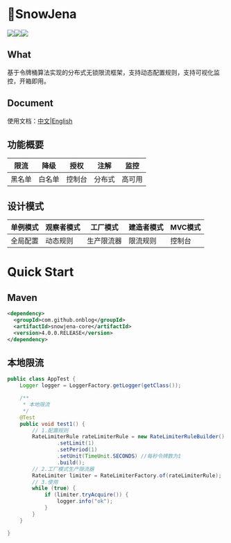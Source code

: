 # :gift_heart:SnowJena

<img src="https://img.shields.io/badge/Language-Java8-green.svg" referrerPolicy="no-referrer"/><img src="https://img.shields.io/badge/Maven-3-green.svg" referrerPolicy="no-referrer"/><img src="https://img.shields.io/badge/License-Apache2.0-green.svg" referrerPolicy="no-referrer"/>

## What

基于令牌桶算法实现的分布式无锁限流框架，支持动态配置规则，支持可视化监控，开箱即用。

## Document

使用文档：[中文](./CN_README.md)|[English](./EN_README.md)

## 功能概要

| 限流   | 降级   | 授权   | 注解   |  监控  |
| ------ | ------ | ------ | ------ | ------ |
| 黑名单 | 白名单 | 控制台 | 分布式 | 高可用 |

## 设计模式

| 单例模式 | 观察者模式 | 工厂模式   | 建造者模式 | MVC模式 |
| -------- | ---------- | ---------- | ---------- | ------- |
| 全局配置 | 动态规则   | 生产限流器 | 限流规则   | 控制台  |


# Quick Start

## Maven

```xml
<dependency>
  <groupId>com.github.onblog</groupId>
  <artifactId>snowjena-core</artifactId>
  <version>4.0.0.RELEASE</version>
</dependency>
```

## 本地限流

```java
public class AppTest {
    Logger logger = LoggerFactory.getLogger(getClass());

    /**
     * 本地限流
     */
    @Test
    public void test1() {
        // 1.配置规则
        RateLimiterRule rateLimiterRule = new RateLimiterRuleBuilder()
                .setLimit(1)
                .setPeriod(1)
                .setUnit(TimeUnit.SECONDS) //每秒令牌数为1
                .build();
        // 2.工厂模式生产限流器
        RateLimiter limiter = RateLimiterFactory.of(rateLimiterRule);
        // 3.使用
        while (true) {
            if (limiter.tryAcquire()) {
                logger.info("ok");
            }
        }
    }

}
```
